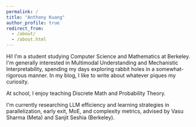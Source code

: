 ```yaml
---
permalink: /
title: "Anthony Kuang"
author_profile: true
redirect_from:
  - /about/
  - /about.html
---
```


Hi! I'm a student studying Computer Science and Mathematics at Berkeley. I'm generally interested in Multimodal Understanding and Mechanistic Interpretability, spending my days exploring rabbit holes in a somewhat-rigorous manner. In my blog, I like to write about whatever piques my curiosity.

At school, I enjoy teaching Discrete Math and Probability Theory.

I'm currently researching LLM efficiency and learning strategies in parallelization, early exit, MoE, and complexity metrics, advised by Vasu Sharma (Meta) and Sanjit Seshia (Berkeley).
